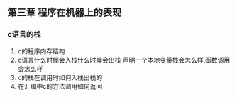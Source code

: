 ## 第三章 程序在机器上的表现

### c语言的栈

1. c的程序内存结构
2. c语言什么时候会入栈什么时候会出栈 声明一个本地变量栈会怎么样,函数调用会怎么样
3. c的栈在调用时如何入栈出栈的
4. 在汇编中c的方法调用如何返回

